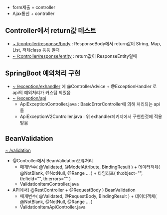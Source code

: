 * form제출 + controller     
* Ajax통신 + controller
## Controller에서 return값 테스트
* [ ~ /controller/response/body](https://github.com/doriver/ThymeleafController/tree/master/src/main/java/com/example/demo/controller/response/body) : ResponseBody에서 return값이 String, Map, List, 객체class 등등 일때
* [ ~ /controller/response/entity](https://github.com/doriver/ThymeleafController/tree/master/src/main/java/com/example/demo/controller/response/entity) : return값이 ResponseEntity일때
## SpringBoot 예외처리 구현
* [ ~ /exception/exhandler](https://github.com/doriver/ThymeleafController/tree/master/src/main/java/com/example/demo/exception/exhandler
) 에 @ControllerAdvice + @ExceptionHandler 로 api의 예외처리가 커스텀 되있음
* [ ~ /exception/api](https://github.com/doriver/ThymeleafController/tree/master/src/main/java/com/example/demo/exception/api)
  * ApiExceptionController.java : BasicErrorController에 의해 처리되는 api들
  * ApiExceptionV2Controller.java : 위 exhandler페키지에서 구현한것에 적용 받음
 
## BeanValidation
[ ~ /validation](https://github.com/doriver/ThymeleafController/tree/master/src/main/java/com/example/demo/validation)
* @Controller에서 BeanValidation오류처리
  * 매개변수( @Validated, @ModelAttribute, BindingResult ) + 데이터객체( @NotBlank, @NotNull, @Range ... ) + 타임리프( th:object="", th:field="", th:errors="" )
  * ValidationItemController.java
* API에서( @RestController + @RequestBody ) BeanValidation
  * 매개변수( @Validated, @RequestBody, BindingResult ) + 데이터객체( @NotBlank, @NotNull, @Range ... )
  * ValidationItemApiController.java
